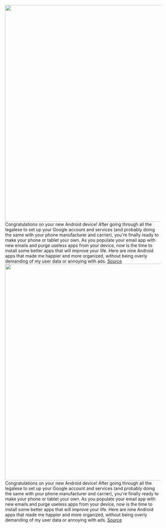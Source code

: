 <img src='https://cdn.vox-cdn.com/thumbor/SEOnKt96BPK-um57n-BBlepVjFo=/0x0:3000x2000/1200x675/filters:focal(969x972:1449x1452)/cdn.vox-cdn.com/uploads/chorus_image/image/70317353/RoundUpArt_AndroidApps.0.jpg' width='700px' /><br/>
Congratulations on your new Android device! After going through all the legalese to set up your Google account and services (and probably doing the same with your phone manufacturer and carrier), you're finally ready to make your phone or tablet your own. As you populate your email app with new emails and purge useless apps from your device, now is the time to install some better apps that will improve your life. Here are nine Android apps that made me happier and more organized, without being overly demanding of my user data or annoying with ads.
<a href='https://www.theverge.com/22819283/android-best-apps-2021'> Source <a/><img src='https://cdn.vox-cdn.com/thumbor/SEOnKt96BPK-um57n-BBlepVjFo=/0x0:3000x2000/1200x675/filters:focal(969x972:1449x1452)/cdn.vox-cdn.com/uploads/chorus_image/image/70317353/RoundUpArt_AndroidApps.0.jpg' width='700px' /><br/>
Congratulations on your new Android device! After going through all the legalese to set up your Google account and services (and probably doing the same with your phone manufacturer and carrier), you're finally ready to make your phone or tablet your own. As you populate your email app with new emails and purge useless apps from your device, now is the time to install some better apps that will improve your life. Here are nine Android apps that made me happier and more organized, without being overly demanding of my user data or annoying with ads.
<a href='https://www.theverge.com/22819283/android-best-apps-2021'> Source <a/>